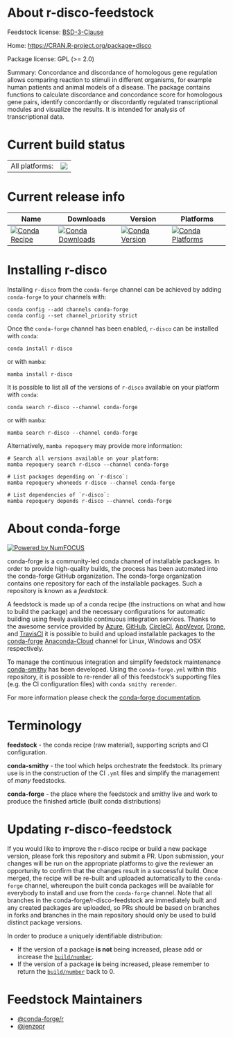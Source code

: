 About r-disco-feedstock
=======================

Feedstock license: [BSD-3-Clause](https://github.com/conda-forge/r-disco-feedstock/blob/main/LICENSE.txt)

Home: https://CRAN.R-project.org/package=disco

Package license: GPL (>= 2.0)

Summary: Concordance and discordance of homologous gene regulation allows comparing reaction to stimuli in different organisms,  for example human patients and animal models of a disease. The package contains functions to calculate discordance and concordance score for homologous gene pairs, identify concordantly or discordantly regulated transcriptional modules and visualize the results. It is intended for analysis of transcriptional data.

Current build status
====================


<table><tr><td>All platforms:</td>
    <td>
      <a href="https://dev.azure.com/conda-forge/feedstock-builds/_build/latest?definitionId=7973&branchName=main">
        <img src="https://dev.azure.com/conda-forge/feedstock-builds/_apis/build/status/r-disco-feedstock?branchName=main">
      </a>
    </td>
  </tr>
</table>

Current release info
====================

| Name | Downloads | Version | Platforms |
| --- | --- | --- | --- |
| [![Conda Recipe](https://img.shields.io/badge/recipe-r--disco-green.svg)](https://anaconda.org/conda-forge/r-disco) | [![Conda Downloads](https://img.shields.io/conda/dn/conda-forge/r-disco.svg)](https://anaconda.org/conda-forge/r-disco) | [![Conda Version](https://img.shields.io/conda/vn/conda-forge/r-disco.svg)](https://anaconda.org/conda-forge/r-disco) | [![Conda Platforms](https://img.shields.io/conda/pn/conda-forge/r-disco.svg)](https://anaconda.org/conda-forge/r-disco) |

Installing r-disco
==================

Installing `r-disco` from the `conda-forge` channel can be achieved by adding `conda-forge` to your channels with:

```
conda config --add channels conda-forge
conda config --set channel_priority strict
```

Once the `conda-forge` channel has been enabled, `r-disco` can be installed with `conda`:

```
conda install r-disco
```

or with `mamba`:

```
mamba install r-disco
```

It is possible to list all of the versions of `r-disco` available on your platform with `conda`:

```
conda search r-disco --channel conda-forge
```

or with `mamba`:

```
mamba search r-disco --channel conda-forge
```

Alternatively, `mamba repoquery` may provide more information:

```
# Search all versions available on your platform:
mamba repoquery search r-disco --channel conda-forge

# List packages depending on `r-disco`:
mamba repoquery whoneeds r-disco --channel conda-forge

# List dependencies of `r-disco`:
mamba repoquery depends r-disco --channel conda-forge
```


About conda-forge
=================

[![Powered by
NumFOCUS](https://img.shields.io/badge/powered%20by-NumFOCUS-orange.svg?style=flat&colorA=E1523D&colorB=007D8A)](https://numfocus.org)

conda-forge is a community-led conda channel of installable packages.
In order to provide high-quality builds, the process has been automated into the
conda-forge GitHub organization. The conda-forge organization contains one repository
for each of the installable packages. Such a repository is known as a *feedstock*.

A feedstock is made up of a conda recipe (the instructions on what and how to build
the package) and the necessary configurations for automatic building using freely
available continuous integration services. Thanks to the awesome service provided by
[Azure](https://azure.microsoft.com/en-us/services/devops/), [GitHub](https://github.com/),
[CircleCI](https://circleci.com/), [AppVeyor](https://www.appveyor.com/),
[Drone](https://cloud.drone.io/welcome), and [TravisCI](https://travis-ci.com/)
it is possible to build and upload installable packages to the
[conda-forge](https://anaconda.org/conda-forge) [Anaconda-Cloud](https://anaconda.org/)
channel for Linux, Windows and OSX respectively.

To manage the continuous integration and simplify feedstock maintenance
[conda-smithy](https://github.com/conda-forge/conda-smithy) has been developed.
Using the ``conda-forge.yml`` within this repository, it is possible to re-render all of
this feedstock's supporting files (e.g. the CI configuration files) with ``conda smithy rerender``.

For more information please check the [conda-forge documentation](https://conda-forge.org/docs/).

Terminology
===========

**feedstock** - the conda recipe (raw material), supporting scripts and CI configuration.

**conda-smithy** - the tool which helps orchestrate the feedstock.
                   Its primary use is in the construction of the CI ``.yml`` files
                   and simplify the management of *many* feedstocks.

**conda-forge** - the place where the feedstock and smithy live and work to
                  produce the finished article (built conda distributions)


Updating r-disco-feedstock
==========================

If you would like to improve the r-disco recipe or build a new
package version, please fork this repository and submit a PR. Upon submission,
your changes will be run on the appropriate platforms to give the reviewer an
opportunity to confirm that the changes result in a successful build. Once
merged, the recipe will be re-built and uploaded automatically to the
`conda-forge` channel, whereupon the built conda packages will be available for
everybody to install and use from the `conda-forge` channel.
Note that all branches in the conda-forge/r-disco-feedstock are
immediately built and any created packages are uploaded, so PRs should be based
on branches in forks and branches in the main repository should only be used to
build distinct package versions.

In order to produce a uniquely identifiable distribution:
 * If the version of a package **is not** being increased, please add or increase
   the [``build/number``](https://docs.conda.io/projects/conda-build/en/latest/resources/define-metadata.html#build-number-and-string).
 * If the version of a package **is** being increased, please remember to return
   the [``build/number``](https://docs.conda.io/projects/conda-build/en/latest/resources/define-metadata.html#build-number-and-string)
   back to 0.

Feedstock Maintainers
=====================

* [@conda-forge/r](https://github.com/conda-forge/r/)
* [@jenzopr](https://github.com/jenzopr/)

